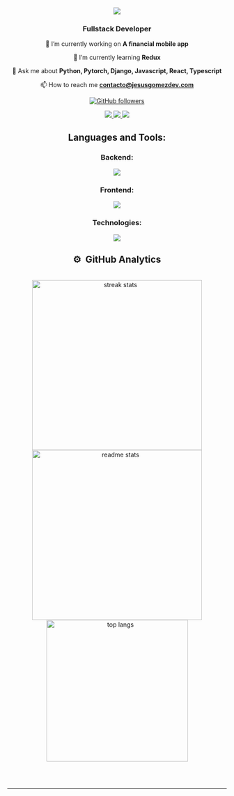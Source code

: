 <h1 align="center">
    <img src="https://readme-typing-svg.herokuapp.com/?font=Righteous&size=35&center=true&vCenter=true&width=500&height=70&duration=4000&lines=Hi+There!+👋;+I'm+Jesus+Gomez!;" />
</h1>

<h3 align="center">Fullstack Developer</h3>

<div align="center">

🔭 I’m currently working on **A financial mobile app**

🌱 I’m currently learning **Redux**

💬 Ask me about **Python, Pytorch, Django, Javascript, React, Typescript**

📫 How to reach me **contacto@jesusgomezdev.com**

[![GitHub followers](https://img.shields.io/github/followers/jesusgomezdev?style=social)](https://github.com/JesusGomezDev)
</div>

<div align="center">
  <a href="mailto:contacto@jesusgomezdev.com">
    <img src="https://img.shields.io/badge/Gmail-333333?style=for-the-badge&logo=gmail&logoColor=red" />
  </a>
  <a href="https://linkedin.com/in/jesusgomezdev" target="_blank">
    <img src="https://img.shields.io/badge/LinkedIn-0077B5?style=for-the-badge&logo=linkedin&logoColor=white" target="_blank" />
  </a>
  <a href="https://jesusgomezdev.com" target="_blank">
     <img src="https://img.shields.io/badge/Portfolio-FF5722?style=for-the-badge&logo=todoist&logoColor=white" target="_blank" />
  </a>
</div>

<h2 align="center">Languages and Tools:</h2>
<h3 align="center">Backend:</h3>
<p align="center">
<img src="https://skillicons.dev/icons?i=python,nodejs,cs,golang,mysql,postgres,mongo,django,flask,pytorch,express,nestjs,dotnet" />
</p>
<h3 align="center">Frontend:</h3>
<p align="center">
<img src="https://skillicons.dev/icons?i=html,css,javascript,typescript,dart,astro,tailwind,sass,react,nextjs,angular,flutter" />
</p>
<h3 align="center">Technologies:</h3>
<p align="center">
<img src="https://skillicons.dev/icons?i=docker,git" />
</p>


<h2 align="center">⚙️ &nbsp;GitHub Analytics</h2>
<br>
<div align=center>
  <img width=390 src="https://streak-stats.demolab.com/?user=JesusGomezDev&count_private=true&theme=react&border_radius=10" alt="streak stats"/>
  <img width=390 src="https://github-readme-stats-salesp07.vercel.app/api?username=JesusGomezDev&count_private=true&show_icons=true&theme=react&rank_icon=github&border_radius=10" alt="readme stats" />
  <br/>
  <img width=325 align="center" src="https://github-readme-stats-salesp07.vercel.app/api/top-langs/?username=JesusGomezDev&hide=HTML&langs_count=8&layout=compact&theme=react&border_radius=10&size_weight=0.5&count_weight=0.5&exclude_repo=github-readme-stats" alt="top langs" />
</div>

<br/><br/>
<hr/>
<br/>

